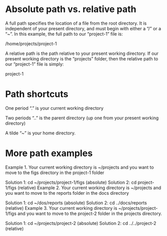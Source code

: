 # Absolute path vs. relative path

A full path specifies the location of a file from the root directory. It is independent of your present directory, and must begin with either a “/” or a “~”. In this example, the full path to our “project-1” file is: 

/home/projects/project-1

A relative path is the path relative to your present working directory. If our present working directory is the “projects” folder, then the relative path to our “project-1” file is simply: 

project-1

# Path shortcuts

One period “.” is your current working directory

Two periods “..” is the parent directory (up one from your present working directory) 

A tilde “~” is your home directory.

# More path examples

Example 1.     Your current working directory is ~/projects and you want to move to the figs directory in the project-1 folder

Solution 1: cd ~/projects/project-1/figs (absolute)
Solution 2:  cd project-1/figs (relative)
Example 2.     Your current working directory is ~/projects and you want to move to the reports folder in the docs directory

Solution 1: cd ~/dos/reports (absolute)
Solution 2: cd ../docs/reports (relative)
Example 3.     Your current working directory is ~/projects/project-1/figs and you want to move to the project-2 folder in the projects directory.

Solution 1: cd ~/projects/project-2 (absolute)
Solution 2: cd ../../project-2 (relative)

